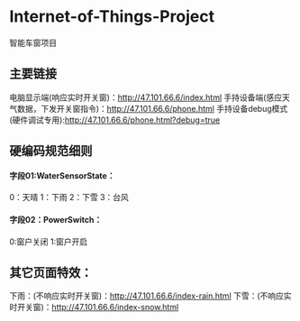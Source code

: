 # Internet-of-Things-Project
智能车窗项目

## 主要链接
电脑显示端(响应实时开关窗)：http://47.101.66.6/index.html
手持设备端(感应天气数据，下发开关窗指令)：http://47.101.66.6/phone.html
手持设备debug模式(硬件调试专用):http://47.101.66.6/phone.html?debug=true

## 硬编码规范细则
#### 字段01:WaterSensorState：
0：天晴
1：下雨
2：下雪
3：台风

#### 字段02：PowerSwitch：
0:窗户关闭
1:窗户开启



## 其它页面特效：
下雨：(不响应实时开关窗)：http://47.101.66.6/index-rain.html
下雪：(不响应实时开关窗)：http://47.101.66.6/index-snow.html
